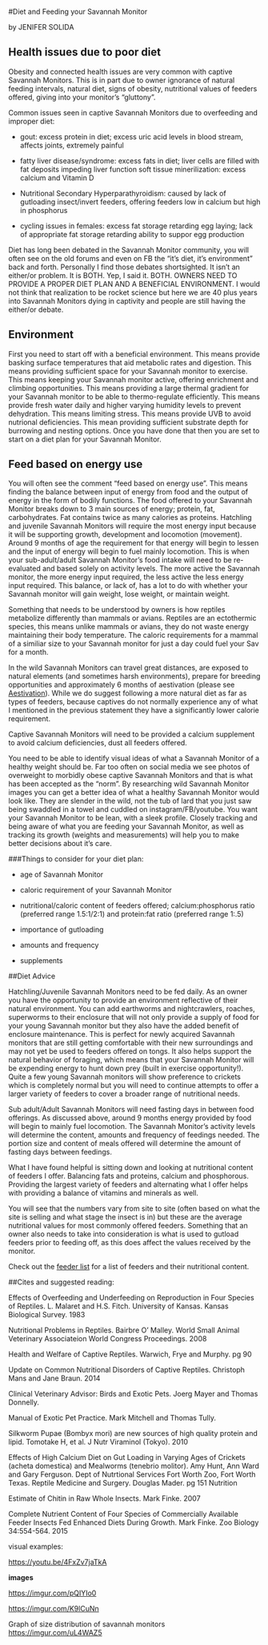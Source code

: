  
 

#Diet and Feeding your Savannah Monitor

 by JENIFER SOLIDA

## Health issues due to poor diet

Obesity and connected health issues are very common with captive Savannah Monitors. This is in part due to owner ignorance of natural feeding intervals, natural diet, signs of obesity, nutritional values of feeders offered, giving into your monitor’s “gluttony”.

Common issues seen in captive Savannah Monitors due to overfeeding and improper diet:

* gout: excess protein in diet; excess uric acid levels in blood stream, affects joints, extremely painful

* fatty liver disease/syndrome: excess fats in diet; liver cells are filled with fat deposits impeding liver function
soft tissue minerilization: excess calcium and Vitamin D

* Nutritional Secondary Hyperparathyroidism: caused by lack of gutloading insect/invert feeders, offering feeders low in calcium but high in phosphorus

* cycling issues in females: excess fat storage retarding egg laying; lack of appropriate fat storage retarding ability to suppor egg production

Diet has long been debated in the Savannah Monitor community, you will often see on the old forums and even on FB the “it’s diet, it’s environment” back and forth.  Personally I find those debates shortsighted. It isn’t an either/or problem. It is BOTH. Yep, I said it. BOTH. OWNERS NEED TO PROVIDE A PROPER DIET PLAN AND A BENEFICIAL ENVIRONMENT. I would not think that realization to be rocket science but here we are 40 plus years into Savannah Monitors dying in captivity and people are still having the either/or debate. 

## Environment

First you need to start off with a beneficial environment.  This means provide basking surface temperatures that aid metabolic rates and digestion.  This means providing sufficient space for your Savannah monitor to exercise.  This means keeping your Savannah monitor active, offering enrichment and climbing opportunities.  This means providing a large thermal gradient for your Savannah monitor to be able to thermo-regulate efficiently.  This means provide fresh water daily and higher varying humidity levels to prevent dehydration.  This means limiting stress. This means provide UVB to avoid nutrional deficiencies.  This mean providing sufficient substrate depth for burrowing and nesting options. Once you have done that then you are set to start on a diet plan for your Savannah Monitor. 

## Feed based on energy use

You will often see the comment “feed based on energy use”.  This means finding the balance between input of energy from food and the output of energy in the form of bodily functions.  The food offered to your Savannah Monitor breaks down to 3 main sources of energy; protein, fat, carbohydrates. Fat contains twice as many calories as proteins. Hatchling and juvenile Savannah Monitors will require the most energy input because it will be supporting growth, development and locomotion (movement).  Around 9 months of age the requirement for that energy will begin to lessen and the input of energy will begin to fuel mainly locomotion.  This is when your sub-adult/adult Savannah Monitor’s food intake will need to be re-evaluated and based solely on activity levels.  The more active the Savannah monitor, the more energy input required, the less active the less energy input required.  This balance, or lack of, has a lot to do with whether your Savannah monitor will gain weight, lose weight, or maintain weight. 

Something that needs to be understood by owners is how reptiles metabolize differently than mammals or avians.  Reptiles are an ectothermic species, this means unlike mammals or avians, they do not waste energy maintaining their body temperature.  The caloric requirements for a mammal of a similiar size to your Savannah monitor for just a day could fuel your Sav for a month.

In the wild Savannah Monitors can travel great distances, are exposed to natural elements (and sometimes harsh environments), prepare for breeding opportunities and approximately 6 months of aestivation (please see [Aestivation](www.reddit.com/r/savannamonitor/wiki/aestivationestivation)).  While we do suggest following a more natural diet as far as types of feeders, because captives do not normally experience any of what I mentioned in the previous statement they have a significantly lower calorie requirement. 

Captive Savannah Monitors will need to be provided a calcium supplement to avoid calcium deficiencies, dust all feeders offered.

You need to be able to identify visual ideas of what a Savannah Monitor of a healthy weight should be.  Far too often on social media we see photos of overweight to morbidly obese captive Savannah Monitors and that is what has been accepted as the “norm”.  By researching wild Savannah Monitor images you can get a better idea of what a healthy Savannah Monitor would look like.  They are slender in the wild, not the tub of lard that you just saw being swaddled in a towel and cuddled on instagram/FB/youtube. You want your Savannah Monitor to be lean, with a sleek profile.  Closely tracking and being aware of what you are feeding your Savannah Monitor, as well as tracking its growth (weights and measurements) will help you to make better decisions about it’s care. 

###Things to consider for your diet plan:

* age of Savannah Monitor

* caloric requirement of your Savannah Monitor

* nutritional/caloric content of feeders offered; calcium:phosphorus ratio (preferred range 1.5:1/2:1) and protein:fat ratio (preferred range 1:.5)

* importance of gutloading

* amounts and frequency     

* supplements

##Diet Advice

Hatchling/Juvenile Savannah Monitors need to be fed daily.  As an owner you have the opportunity to provide an environment reflective of their natural environment. You can add earthworms and nightcrawlers, roaches, superworms to their enclosure that will not only provide a supply of food for your young Savannah monitor but they also have the added benefit of enclosure maintenance.  This is perfect for newly acquired Savannah monitors that are still getting comfortable with their new surroundings and may not yet be used to feeders offered on tongs. It also helps support the natural behavior of foraging, which means that your Savannah Monitor will be expending energy to hunt down prey (built in exercise opportunity!).  Quite a few young Savannah monitors will show preference to crickets which is completely normal but you will need to continue attempts to offer a larger variety of feeders to cover a broader range of nutritional needs.  

Sub adult/Adult Savannah Monitors will need fasting days in between food offerings.  As discussed above, around 9 months energy provided by food will begin to mainly fuel locomotion.  The Savannah Monitor’s activity levels will determine the content, amounts and frequency of feedings needed.  The portion size and content of meals offered will determine the amount of fasting days between feedings.

What I have found helpful is sitting down and looking at nutritional content of feeders I offer.   Balancing fats and proteins, calcium and phosphorous.  Providing the largest variety of feeders and alternating what I offer helps with providing a balance of vitamins and minerals as well.

You will see that the numbers vary from site to site (often based on what the site is selling and what stage the insect is in) but these are the average nutritional values for most commonly offered feeders.  Something that an owner also needs to take into consideration is what is used to gutload feeders prior to feeding off, as this does affect the values received by the monitor.

Check out the [feeder list](www.reddit.com/r/savannahmonitor/wiki/feederlist) for a list of feeders and their nutritional content.

 
##Cites and suggested reading:

Effects of Overfeeding and Underfeeding on Reproduction in Four Species of Reptiles.  L. Malaret and H.S. Fitch. University of Kansas. Kansas Biological Survey. 1983

Nutritional Problems in Reptiles. Bairbre O’ Malley. World Small Animal Veterinary Associateion World Congress Proceedings. 2008

Health and Welfare of Captive Reptiles. Warwich, Frye and Murphy. pg 90

Update on Common Nutritional Disorders of Captive Reptiles. Christoph Mans and Jane Braun. 2014

Clinical Veterinary Advisor: Birds and Exotic Pets. Joerg Mayer and Thomas Donnelly. 

Manual of Exotic Pet Practice.  Mark Mitchell and Thomas Tully.

Silkworm Pupae (Bombyx mori) are new sources of high quality protein and lipid. Tomotake H, et al. J Nutr Viraminol (Tokyo). 2010

Effects of High Calcium Diet on Gut Loading in Varying Ages of Crickets (acheta domestica) and Mealworms (tenebrio molitor). Amy Hunt, Ann Ward and Gary Ferguson. Dept of Nutrtional Services Fort Worth Zoo, Fort Worth Texas.
Reptile Medicine and Surgery. Douglas Mader.  pg 151 Nutrition

Estimate of Chitin in Raw Whole Insects. Mark Finke. 2007

Complete Nutrient Content of Four Species of Commercially Available Feeder Insects Fed Enhanced Diets During Growth. Mark Finke. Zoo Biology 34:554-564. 2015

visual examples:

https://youtu.be/4FxZv7jaTkA

**images**

https://imgur.com/pQIYIo0

https://imgur.com/K9lCuNn

Graph of size distribution of savannah monitors https://imgur.com/uL4WAZ5

